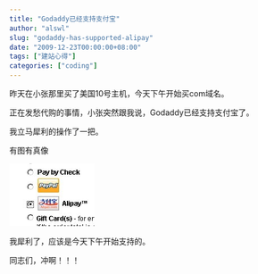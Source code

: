 ```yaml
---
title: "Godaddy已经支持支付宝"
author: "alswl"
slug: "godaddy-has-supported-alipay"
date: "2009-12-23T00:00:00+08:00"
tags: ["建站心得"]
categories: ["coding"]
---
```




昨天在小张那里买了美国10号主机，今天下午开始买com域名。

正在发愁代购的事情，小张突然跟我说，Godaddy已经支持支付宝了。

我立马犀利的操作了一把。

有图有真像

![image](../../static/images/upload_dropbox/200912/godaddy_alipay.jpg)

我犀利了，应该是今天下午开始支持的。

同志们，冲啊！！！


